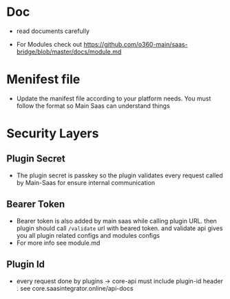
# Doc
- read documents carefully

- For Modules check out https://github.com/o360-main/saas-bridge/blob/master/docs/module.md


# Menifest file
- Update the manifest file according to your platform needs. You must follow the format so Main Saas can understand things


# Security Layers

## Plugin Secret
- The plugin secret is passkey so the plugin validates every request called by Main-Saas for ensure internal communication

## Bearer Token
- Bearer token is also added by main saas while calling plugin URL. then plugin should call `/validate` url with beared token. and validate api gives you all plugin related configs and modules configs
- For more info see module.md

## Plugin Id
- every request done by plugins -> core-api must include plugin-id header . see core.saasintegrator.online/api-docs

